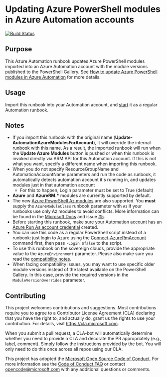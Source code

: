 # Updating Azure PowerShell modules in Azure Automation accounts

[![Build Status](https://dev.azure.com/AzureAutomation-Account-Modules-Update/AzureAutomation-Account-Modules-Update/_apis/build/status/microsoft.AzureAutomation-Account-Modules-Update?branchName=master)](https://dev.azure.com/AzureAutomation-Account-Modules-Update/AzureAutomation-Account-Modules-Update/_build/latest?definitionId=1&branchName=master)

## Purpose

This Azure Automation runbook updates Azure PowerShell modules imported into an Azure Automation
account with the module versions published to the PowerShell Gallery. See
[How to update Azure PowerShell modules in Azure Automation](https://docs.microsoft.com/azure/automation/automation-update-azure-modules)
for more details.

## Usage

Import this runbook into your Automation account, and [start](https://docs.microsoft.com/azure/automation/automation-starting-a-runbook) it as a regular Automation runbook.

## Notes

* If you import this runbook with the original name (**Update-AutomationAzureModulesForAccount**),
  it will override the internal runbook with this name. As a result, the imported runbook will
  run when the **Update Azure Modules** button is pushed or when this runbook is invoked directly
  via ARM API for this Automation account. If this is not what you want, specify a different name
  when importing this runbook.
* When you do not specify ResourceGroupName and AutomationAccountName parameters and run the code as runbook, it automatically detects automation account it's running in, and updates modules just in that automation account
  * For this to happen, Login parameter must be set to True (default)
* **Azure** and **AzureRM.\*** modules are currently supported by default.
* The new [Azure PowerShell Az modules](https://docs.microsoft.com/powershell/azure/new-azureps-module-az)
  are also supported. You **must** supply the `AzureModuleClass` runbook parameter with `Az` if
  your runbooks use only Az modules to avoid conflicts. More information can be found in the
  [Microsoft Docs](https://docs.microsoft.com/azure/automation/az-modules) and
  issue [#5](https://github.com/microsoft/AzureAutomation-Account-Modules-Update/issues/5).
* Before starting this runbook, make sure your Automation account has an [Azure Run As account credential](https://docs.microsoft.com/azure/automation/manage-runas-account) created.
* You can use this code as a regular PowerShell script instead of a runbook: just login to Azure
  using the [Connect-AzureRmAccount](https://docs.microsoft.com/powershell/module/azurerm.profile/connect-azurermaccount)
  command first, then pass `-Login $false` to the script.
* To use this runbook on the sovereign clouds, provide the appropriate value to the `AzureEnvironment`
  parameter. Please also make sure you read the
  [compatibility notes](https://docs.microsoft.com/azure/automation/automation-update-azure-modules#alternative-ways-to-update-your-modules).
* When facing compatibility issues, you may want to use specific older module versions instead of
  the latest available on the PowerShell Gallery. In this case, provide the required versions in
  the `ModuleVersionOverrides` parameter.

## Contributing

This project welcomes contributions and suggestions.  Most contributions require you to agree to a
Contributor License Agreement (CLA) declaring that you have the right to, and actually do, grant us
the rights to use your contribution. For details, visit https://cla.microsoft.com.

When you submit a pull request, a CLA-bot will automatically determine whether you need to provide
a CLA and decorate the PR appropriately (e.g., label, comment). Simply follow the instructions
provided by the bot. You will only need to do this once across all repos using our CLA.

This project has adopted the [Microsoft Open Source Code of Conduct](https://opensource.microsoft.com/codeofconduct/).
For more information see the [Code of Conduct FAQ](https://opensource.microsoft.com/codeofconduct/faq/) or
contact [opencode@microsoft.com](mailto:opencode@microsoft.com) with any additional questions or comments.
